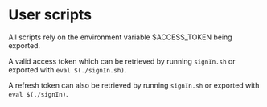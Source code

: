 # User scripts

All scripts rely on the environment variable $ACCESS_TOKEN being exported.

A valid access token which can be retrieved by running `signIn.sh` or exported with `eval $(./signIn.sh)`.

A refresh token can also be retrieved by running `signIn.sh` or exported with `eval $(./signIn)`.
